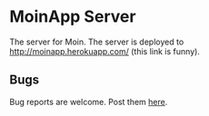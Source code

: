 # MoinApp Server

The server for Moin.
The server is deployed to http://moinapp.herokuapp.com/ (this link is funny).

## Bugs

Bug reports are welcome. Post them [here](https://github.com/MoinApp/moinapp-server/issues).
